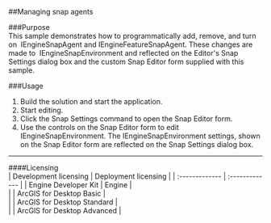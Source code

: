 ##Managing snap agents

###Purpose  
This sample demonstrates how to programmatically add, remove, and turn on  IEngineSnapAgent and IEngineFeatureSnapAgent. These changes are made to  IEngineSnapEnvironment and reflected on the Editor's Snap Settings dialog box and the custom Snap Editor form supplied with this sample.  


###Usage
1. Build the solution and start the application.  
1. Start editing.  
1. Click the Snap Settings command to open the Snap Editor form.  
1. Use the controls on the Snap Editor form to edit IEngineSnapEnvironment. The IEngineSnapEnvironment settings, shown on the Snap Editor form are reflected on the Snap Settings dialog box.   









---------------------------------

####Licensing  
| Development licensing | Deployment licensing | 
| :------------- | :------------- | 
| Engine Developer Kit | Engine |  
|  | ArcGIS for Desktop Basic |  
|  | ArcGIS for Desktop Standard |  
|  | ArcGIS for Desktop Advanced |  



